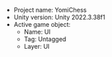 <!-- UNITY CODE ASSIST INSTRUCTIONS START -->
- Project name: YomiChess
- Unity version: Unity 2022.3.38f1
- Active game object:
  - Name: UI
  - Tag: Untagged
  - Layer: UI
<!-- UNITY CODE ASSIST INSTRUCTIONS END -->
